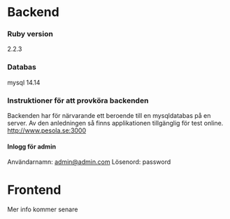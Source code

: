 # Backend

### Ruby version

2.2.3

### Databas

mysql 14.14

### Instruktioner för att provköra backenden

Backenden har för närvarande ett beroende till en mysqldatabas på en server. Av den anledningen så finns applikationen tillgänglig för test online. http://www.pesola.se:3000
   
#### Inlogg för admin 
Användarnamn: admin@admin.com
Lösenord: password

# Frontend

Mer info kommer senare
